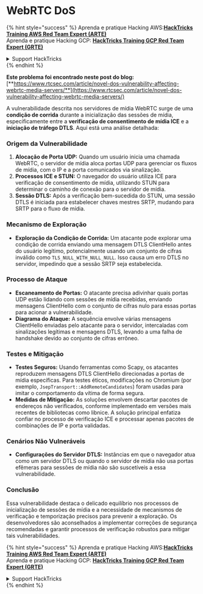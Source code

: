 # WebRTC DoS

{% hint style="success" %}
Aprenda e pratique Hacking AWS:<img src="../../.gitbook/assets/arte.png" alt="" data-size="line">[**HackTricks Training AWS Red Team Expert (ARTE)**](https://training.hacktricks.xyz/courses/arte)<img src="../../.gitbook/assets/arte.png" alt="" data-size="line">\
Aprenda e pratique Hacking GCP: <img src="../../.gitbook/assets/grte.png" alt="" data-size="line">[**HackTricks Training GCP Red Team Expert (GRTE)**<img src="../../.gitbook/assets/grte.png" alt="" data-size="line">](https://training.hacktricks.xyz/courses/grte)

<details>

<summary>Support HackTricks</summary>

* Confira os [**planos de assinatura**](https://github.com/sponsors/carlospolop)!
* **Junte-se ao** 💬 [**grupo do Discord**](https://discord.gg/hRep4RUj7f) ou ao [**grupo do telegram**](https://t.me/peass) ou **siga**-nos no **Twitter** 🐦 [**@hacktricks\_live**](https://twitter.com/hacktricks\_live)**.**
* **Compartilhe truques de hacking enviando PRs para os repositórios do** [**HackTricks**](https://github.com/carlospolop/hacktricks) e [**HackTricks Cloud**](https://github.com/carlospolop/hacktricks-cloud).

</details>
{% endhint %}

**Este problema foi encontrado neste post do blog:** [**https://www.rtcsec.com/article/novel-dos-vulnerability-affecting-webrtc-media-servers/**](https://www.rtcsec.com/article/novel-dos-vulnerability-affecting-webrtc-media-servers/)

A vulnerabilidade descrita nos servidores de mídia WebRTC surge de uma **condição de corrida** durante a inicialização das sessões de mídia, especificamente entre a **verificação de consentimento de mídia ICE** e a **iniciação de tráfego DTLS**. Aqui está uma análise detalhada:

### Origem da Vulnerabilidade

1. **Alocação de Porta UDP:** Quando um usuário inicia uma chamada WebRTC, o servidor de mídia aloca portas UDP para gerenciar os fluxos de mídia, com o IP e a porta comunicados via sinalização.
2. **Processos ICE e STUN:** O navegador do usuário utiliza ICE para verificação de consentimento de mídia, utilizando STUN para determinar o caminho de conexão para o servidor de mídia.
3. **Sessão DTLS:** Após a verificação bem-sucedida do STUN, uma sessão DTLS é iniciada para estabelecer chaves mestres SRTP, mudando para SRTP para o fluxo de mídia.

### Mecanismo de Exploração

* **Exploração da Condição de Corrida:** Um atacante pode explorar uma condição de corrida enviando uma mensagem DTLS ClientHello antes do usuário legítimo, potencialmente usando um conjunto de cifras inválido como `TLS_NULL_WITH_NULL_NULL`. Isso causa um erro DTLS no servidor, impedindo que a sessão SRTP seja estabelecida.

### Processo de Ataque

* **Escaneamento de Portas:** O atacante precisa adivinhar quais portas UDP estão lidando com sessões de mídia recebidas, enviando mensagens ClientHello com o conjunto de cifras nulo para essas portas para acionar a vulnerabilidade.
* **Diagrama do Ataque:** A sequência envolve várias mensagens ClientHello enviadas pelo atacante para o servidor, intercaladas com sinalizações legítimas e mensagens DTLS, levando a uma falha de handshake devido ao conjunto de cifras errôneo.

### Testes e Mitigação

* **Testes Seguros:** Usando ferramentas como Scapy, os atacantes reproduzem mensagens DTLS ClientHello direcionadas a portas de mídia específicas. Para testes éticos, modificações no Chromium (por exemplo, `JsepTransport::AddRemoteCandidates`) foram usadas para imitar o comportamento da vítima de forma segura.
* **Medidas de Mitigação:** As soluções envolvem descartar pacotes de endereços não verificados, conforme implementado em versões mais recentes de bibliotecas como libnice. A solução principal enfatiza confiar no processo de verificação ICE e processar apenas pacotes de combinações de IP e porta validadas.

### Cenários Não Vulneráveis

* **Configurações do Servidor DTLS:** Instâncias em que o navegador atua como um servidor DTLS ou quando o servidor de mídia não usa portas efêmeras para sessões de mídia não são suscetíveis a essa vulnerabilidade.

### Conclusão

Essa vulnerabilidade destaca o delicado equilíbrio nos processos de inicialização de sessões de mídia e a necessidade de mecanismos de verificação e temporização precisos para prevenir a exploração. Os desenvolvedores são aconselhados a implementar correções de segurança recomendadas e garantir processos de verificação robustos para mitigar tais vulnerabilidades.

{% hint style="success" %}
Aprenda e pratique Hacking AWS:<img src="../../.gitbook/assets/arte.png" alt="" data-size="line">[**HackTricks Training AWS Red Team Expert (ARTE)**](https://training.hacktricks.xyz/courses/arte)<img src="../../.gitbook/assets/arte.png" alt="" data-size="line">\
Aprenda e pratique Hacking GCP: <img src="../../.gitbook/assets/grte.png" alt="" data-size="line">[**HackTricks Training GCP Red Team Expert (GRTE)**<img src="../../.gitbook/assets/grte.png" alt="" data-size="line">](https://training.hacktricks.xyz/courses/grte)

<details>

<summary>Support HackTricks</summary>

* Confira os [**planos de assinatura**](https://github.com/sponsors/carlospolop)!
* **Junte-se ao** 💬 [**grupo do Discord**](https://discord.gg/hRep4RUj7f) ou ao [**grupo do telegram**](https://t.me/peass) ou **siga**-nos no **Twitter** 🐦 [**@hacktricks\_live**](https://twitter.com/hacktricks\_live)**.**
* **Compartilhe truques de hacking enviando PRs para os repositórios do** [**HackTricks**](https://github.com/carlospolop/hacktricks) e [**HackTricks Cloud**](https://github.com/carlospolop/hacktricks-cloud).

</details>
{% endhint %}
